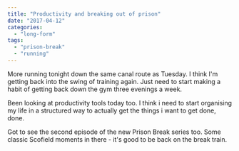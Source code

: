 ```yaml
---
title: "Productivity and breaking out of prison"
date: "2017-04-12"
categories: 
  - "long-form"
tags: 
  - "prison-break"
  - "running"
---
```


More running tonight down the same canal route as Tuesday. I think I'm getting back into the swing of training again. Just need to start making a habit of getting back down the gym three evenings a week.

Been looking at productivity tools today too. I think i need to start organising my life in a structured way to actually get the things i want to get done, done.

Got to see the second episode of the new Prison Break series too. Some classic Scofield moments in there - it's good to be back on the break train.
